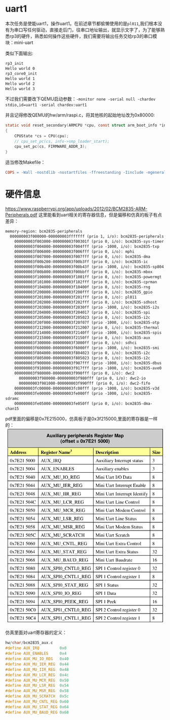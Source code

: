 # uart1
本次任务是使能uart1，操作uart1。在前述章节都偷懒使用的是`pl011`,我们根本没有为串口写任何驱动，直接走后门，往串口地址输出，就显示文字了，为了能够熟悉rp3的硬件，熟悉如何操作这些硬件，我们需要将输出任务交给rp3的串口模块：mini-uart

类似下面输出:
```shell
rp3_init
Hello world 0
rp3_core0_init
Hello world 1
Hello world 2
Hello world 3
```
不过我们需要改下QEMU启动参数：`-monitor none -serial null -chardev stdio,id=uart1 -serial chardev:uart1`

并且记得修改QEMU的hw/arm/raspi.c，将其他核的起始地址改为0x80000:
```c
static void reset_secondary(ARMCPU *cpu, const struct arm_boot_info *info)
{
    CPUState *cs = CPU(cpu);
    // cpu_set_pc(cs, info->smp_loader_start);
    cpu_set_pc(cs, FIRMWARE_ADDR_3);
}
```

适当修改Makefile：
```Makefile
COPS = -Wall -nostdlib -nostartfiles -ffreestanding -Iinclude -mgeneral-regs-only
```

# 硬件信息
https://www.raspberrypi.org/app/uploads/2012/02/BCM2835-ARM-Peripherals.pdf
这里能看到uart相关的寄存器信息，但是偏移和仿真的板子有点差异：
```
memory-region: bcm2835-peripherals
  000000003f000000-000000003fffffff (prio 1, i/o): bcm2835-peripherals
    000000003f003000-000000003f00301f (prio 0, i/o): bcm2835-sys-timer
    000000003f004000-000000003f004fff (prio -1000, i/o): bcm2835-txp
    000000003f006000-000000003f006fff (prio 0, i/o): mphi
    000000003f007000-000000003f007fff (prio 0, i/o): bcm2835-dma
    000000003f00b200-000000003f00b3ff (prio 0, i/o): bcm2835-ic
    000000003f00b400-000000003f00b43f (prio -1000, i/o): bcm2835-sp804
    000000003f00b800-000000003f00bbff (prio 0, i/o): bcm2835-mbox
    000000003f100000-000000003f1001ff (prio 0, i/o): bcm2835-powermgt
    000000003f101000-000000003f102fff (prio 0, i/o): bcm2835-cprman
    000000003f104000-000000003f10400f (prio 0, i/o): bcm2835-rng
    000000003f200000-000000003f200fff (prio 0, i/o): bcm2835_gpio
    000000003f201000-000000003f201fff (prio 0, i/o): pl011
    000000003f202000-000000003f202fff (prio 0, i/o): bcm2835-sdhost
    000000003f203000-000000003f2030ff (prio -1000, i/o): bcm2835-i2s
    000000003f204000-000000003f204017 (prio 0, i/o): bcm2835-spi
    000000003f205000-000000003f205023 (prio 0, i/o): bcm2835-i2c
    000000003f20f000-000000003f20f07f (prio -1000, i/o): bcm2835-otp
    000000003f212000-000000003f212007 (prio 0, i/o): bcm2835-thermal
    000000003f214000-000000003f2140ff (prio -1000, i/o): bcm2835-spis
    000000003f215000-000000003f2150ff (prio 0, i/o): bcm2835-aux
    000000003f300000-000000003f3000ff (prio 0, i/o): sdhci
    000000003f600000-000000003f6000ff (prio -1000, i/o): bcm2835-smi
    000000003f804000-000000003f804023 (prio 0, i/o): bcm2835-i2c
    000000003f805000-000000003f805023 (prio 0, i/o): bcm2835-i2c
    000000003f900000-000000003f907fff (prio -1000, i/o): bcm2835-dbus
    000000003f910000-000000003f917fff (prio -1000, i/o): bcm2835-ave0
    000000003f980000-000000003f990fff (prio 0, i/o): dwc2
      000000003f980000-000000003f980fff (prio 0, i/o): dwc2-io
      000000003f981000-000000003f990fff (prio 0, i/o): dwc2-fifo
    000000003fc00000-000000003fc00fff (prio -1000, i/o): bcm2835-v3d
    000000003fe00000-000000003fe000ff (prio -1000, i/o): bcm2835-sdramc
    000000003fe05000-000000003fe050ff (prio 0, i/o): bcm2835-dma-chan15
```
pdf里面的偏移是0x7E215000，仿真板子是0x3f215000,里面的寄存器是一样的：
![](https://raw.githubusercontent.com/later-3/img_picgo/main/img/20240607185722.png)

仿真里面对uart寄存器的定义：
```c
hw/char/bcm2835_aux.c
#define AUX_IRQ         0x0
#define AUX_ENABLES     0x4
#define AUX_MU_IO_REG   0x40
#define AUX_MU_IER_REG  0x44
#define AUX_MU_IIR_REG  0x48
#define AUX_MU_LCR_REG  0x4c
#define AUX_MU_MCR_REG  0x50
#define AUX_MU_LSR_REG  0x54
#define AUX_MU_MSR_REG  0x58
#define AUX_MU_SCRATCH  0x5c
#define AUX_MU_CNTL_REG 0x60
#define AUX_MU_STAT_REG 0x64
#define AUX_MU_BAUD_REG 0x68

```

